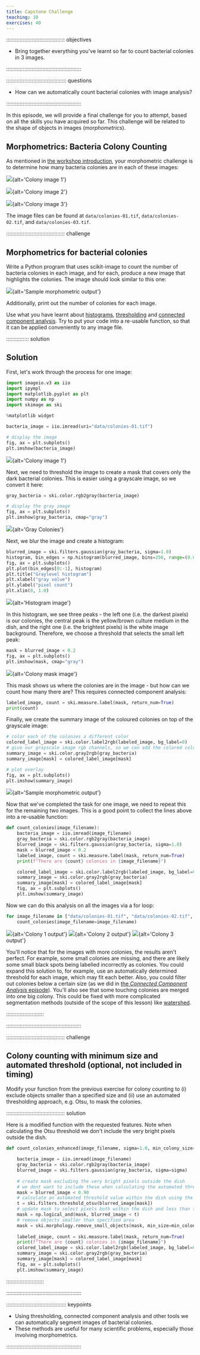 ```yaml
---
title: Capstone Challenge
teaching: 10
exercises: 40
---
```


::::::::::::::::::::::::::::::::::::::: objectives

- Bring together everything you've learnt so far to count bacterial colonies in 3 images.

::::::::::::::::::::::::::::::::::::::::::::::::::

:::::::::::::::::::::::::::::::::::::::: questions

- How can we automatically count bacterial colonies with image analysis?

::::::::::::::::::::::::::::::::::::::::::::::::::

In this episode, we will provide a final challenge for you to attempt,
based on all the skills you have acquired so far.
This challenge will be related to the shape of objects in images (*morphometrics*).

## Morphometrics: Bacteria Colony Counting

As mentioned in [the workshop introduction](01-introduction.md),
your morphometric challenge is to determine how many bacteria colonies are in
each of these images:

![](fig/colonies-01.jpg){alt='Colony image 1'}

![](fig/colonies-02.jpg){alt='Colony image 2'}

![](fig/colonies-03.jpg){alt='Colony image 3'}

The image files can be found at
`data/colonies-01.tif`,
`data/colonies-02.tif`,
and `data/colonies-03.tif`.

:::::::::::::::::::::::::::::::::::::::  challenge

## Morphometrics for bacterial colonies

Write a Python program that uses scikit-image to
count the number of bacteria colonies in each image,
and for each, produce a new image that highlights the colonies.
The image should look similar to this one:

![](fig/colonies-01-summary.png){alt='Sample morphometric output'}

Additionally, print out the number of colonies for each image.

Use what you have learnt about [histograms](05-creating-histograms.md),
[thresholding](07-thresholding.md) and
[connected component analysis](08-connected-components.md).
Try to put your code into a re-usable function,
so that it can be applied conveniently to any image file.

:::::::::::::::  solution

## Solution

First, let's work through the process for one image:

```python
import imageio.v3 as iio
import ipympl
import matplotlib.pyplot as plt
import numpy as np
import skimage as ski

%matplotlib widget

bacteria_image = iio.imread(uri="data/colonies-01.tif")

# display the image
fig, ax = plt.subplots()
plt.imshow(bacteria_image)
```

![](fig/colonies-01.jpg){alt='Colony image 1'}

Next, we need to threshold the image to create a mask that covers only
the dark bacterial colonies.
This is easier using a grayscale image, so we convert it here:

```python
gray_bacteria = ski.color.rgb2gray(bacteria_image)

# display the gray image
fig, ax = plt.subplots()
plt.imshow(gray_bacteria, cmap="gray")
```

![](fig/colonies-01-gray.png){alt='Gray Colonies'}

Next, we blur the image and create a histogram:

```python
blurred_image = ski.filters.gaussian(gray_bacteria, sigma=1.0)
histogram, bin_edges = np.histogram(blurred_image, bins=256, range=(0.0, 1.0))
fig, ax = plt.subplots()
plt.plot(bin_edges[0:-1], histogram)
plt.title("Graylevel histogram")
plt.xlabel("gray value")
plt.ylabel("pixel count")
plt.xlim(0, 1.0)
```

![](fig/colonies-01-histogram.png){alt='Histogram image'}

In this histogram, we see three peaks -
the left one (i.e. the darkest pixels) is our colonies,
the central peak is the yellow/brown culture medium in the dish,
and the right one (i.e. the brightest pixels) is the white image background.
Therefore, we choose a threshold that selects the small left peak:

```python
mask = blurred_image < 0.2
fig, ax = plt.subplots()
plt.imshow(mask, cmap="gray")
```

![](fig/colonies-01-mask.png){alt='Colony mask image'}

This mask shows us where the colonies are in the image -
but how can we count how many there are?
This requires connected component analysis:

```python
labeled_image, count = ski.measure.label(mask, return_num=True)
print(count)
```

Finally, we create the summary image of the coloured colonies on top of
the grayscale image:

```python
# color each of the colonies a different color
colored_label_image = ski.color.label2rgb(labeled_image, bg_label=0)
# give our grayscale image rgb channels, so we can add the colored colonies
summary_image = ski.color.gray2rgb(gray_bacteria)
summary_image[mask] = colored_label_image[mask]

# plot overlay
fig, ax = plt.subplots()
plt.imshow(summary_image)
```

![](fig/colonies-01-summary.png){alt='Sample morphometric output'}

Now that we've completed the task for one image,
we need to repeat this for the remaining two images.
This is a good point to collect the lines above into a re-usable function:

```python
def count_colonies(image_filename):
    bacteria_image = iio.imread(image_filename)
    gray_bacteria = ski.color.rgb2gray(bacteria_image)
    blurred_image = ski.filters.gaussian(gray_bacteria, sigma=1.0)
    mask = blurred_image < 0.2
    labeled_image, count = ski.measure.label(mask, return_num=True)
    print(f"There are {count} colonies in {image_filename}")

    colored_label_image = ski.color.label2rgb(labeled_image, bg_label=0)
    summary_image = ski.color.gray2rgb(gray_bacteria)
    summary_image[mask] = colored_label_image[mask]
    fig, ax = plt.subplots()
    plt.imshow(summary_image)
```

Now we can do this analysis on all the images via a for loop:

```python
for image_filename in ["data/colonies-01.tif", "data/colonies-02.tif", "data/colonies-03.tif"]:
    count_colonies(image_filename=image_filename)
```

![](fig/colonies-01-summary.png){alt='Colony 1 output'}
![](fig/colonies-02-summary.png){alt='Colony 2 output'}
![](fig/colonies-03-summary.png){alt='Colony 3 output'}

You'll notice that for the images with more colonies, the results aren't perfect.
For example, some small colonies are missing,
and there are likely some small black spots being labelled incorrectly as colonies.
You could expand this solution to, for example,
use an automatically determined threshold for each image,
which may fit each better.
Also, you could filter out colonies below a certain size
(as we did in [the *Connected Component Analysis* episode](08-connected-components.md)).
You'll also see that some touching colonies are merged into one big colony.
This could be fixed with more complicated segmentation methods
(outside of the scope of this lesson) like
[watershed](https://scikit-image.org/docs/dev/auto_examples/segmentation/plot_watershed.html).

:::::::::::::::::::::::::

::::::::::::::::::::::::::::::::::::::::::::::::::

:::::::::::::::::::::::::::::::::::::::  challenge

## Colony counting with minimum size and automated threshold (optional, not included in timing)

Modify your function from the previous exercise for colony counting to (i) exclude objects smaller 
than a specified size and (ii) use an automated thresholding approach, e.g. Otsu, to mask the 
colonies.

:::::::::::::::::::::::::::::::::::::::  solution

Here is a modified function with the requested features. Note when calculating the Otsu threshold we
don't include the very bright pixels outside the dish.

```python
def count_colonies_enhanced(image_filename, sigma=1.0, min_colony_size=10, connectivity=2):
    
    bacteria_image = iio.imread(image_filename)
    gray_bacteria = ski.color.rgb2gray(bacteria_image)
    blurred_image = ski.filters.gaussian(gray_bacteria, sigma=sigma)
    
    # create mask excluding the very bright pixels outside the dish
    # we dont want to include these when calculating the automated threshold
    mask = blurred_image < 0.90
    # calculate an automated threshold value within the dish using the Otsu method
    t = ski.filters.threshold_otsu(blurred_image[mask])
    # update mask to select pixels both within the dish and less than t
    mask = np.logical_and(mask, blurred_image < t)
    # remove objects smaller than specified area
    mask = ski.morphology.remove_small_objects(mask, min_size=min_colony_size)
    
    labeled_image, count = ski.measure.label(mask, return_num=True)
    print(f"There are {count} colonies in {image_filename}")
    colored_label_image = ski.color.label2rgb(labeled_image, bg_label=0)
    summary_image = ski.color.gray2rgb(gray_bacteria)
    summary_image[mask] = colored_label_image[mask]
    fig, ax = plt.subplots()
    plt.imshow(summary_image)
```

:::::::::::::::::::::::::

::::::::::::::::::::::::::::::::::::::::::::::::::

:::::::::::::::::::::::::::::::::::::::: keypoints

- Using thresholding, connected component analysis and other tools we can automatically segment images of bacterial colonies.
- These methods are useful for many scientific problems, especially those involving morphometrics.

::::::::::::::::::::::::::::::::::::::::::::::::::
